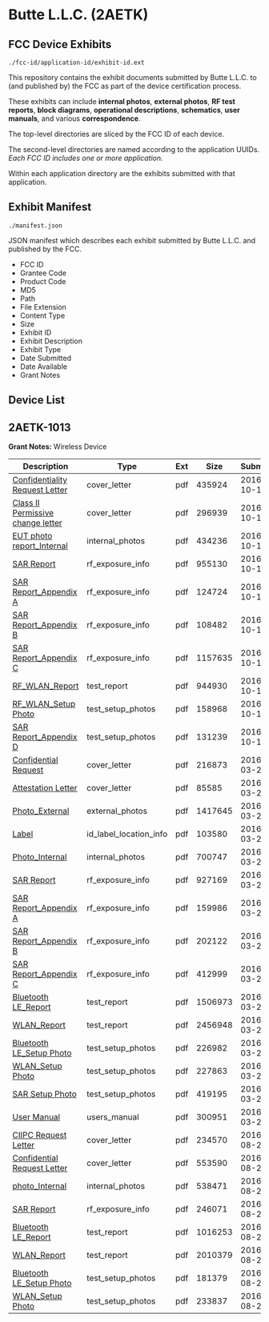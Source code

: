 # Butte L.L.C. (2AETK)
## FCC Device Exhibits

```
./fcc-id/application-id/exhibit-id.ext
```

This repository contains the exhibit documents submitted by Butte L.L.C. to (and published by) the FCC as part of the device certification process.

These exhibits can include **internal photos**, **external photos**, **RF test reports**, **block diagrams**, **operational descriptions**, **schematics**, **user manuals**, and various **correspondence**.

The top-level directories are sliced by the FCC ID of each device.

The second-level directories are named according to the application UUIDs. *Each FCC ID includes one or more application.*

Within each application directory are the exhibits submitted with that application. 

## Exhibit Manifest

```
./manifest.json
```

JSON manifest which describes each exhibit submitted by Butte L.L.C. and published by the FCC.

- FCC ID
- Grantee Code
- Product Code
- MD5
- Path
- File Extension
- Content Type
- Size
- Exhibit ID
- Exhibit Description
- Exhibit Type
- Date Submitted
- Date Available
- Grant Notes

## Device List
## 2AETK-1013
**Grant Notes:** Wireless Device

| Description | Type | Ext | Size | Submitted | Available |
| ----------- | ---- | --- | ---- | --------- | --------- |
| [Confidentiality Request Letter](2AETK-1013/99fc147542fbd961c36bea650398e070/3159750.pdf) | cover_letter | pdf | 435924 | 2016-10-11 | 2016-10-11 |
| [Class II Permissive change letter](2AETK-1013/99fc147542fbd961c36bea650398e070/3159751.pdf) | cover_letter | pdf | 296939 | 2016-10-11 | 2016-10-11 |
| [EUT photo report_Internal](2AETK-1013/99fc147542fbd961c36bea650398e070/3159747.pdf) | internal_photos | pdf | 434236 | 2016-10-11 | 2017-04-09 |
| [SAR Report](2AETK-1013/99fc147542fbd961c36bea650398e070/3159753.pdf) | rf_exposure_info | pdf | 955130 | 2016-10-11 | 2016-10-11 |
| [SAR Report_Appendix A](2AETK-1013/99fc147542fbd961c36bea650398e070/3159754.pdf) | rf_exposure_info | pdf | 124724 | 2016-10-11 | 2016-10-11 |
| [SAR Report_Appendix B](2AETK-1013/99fc147542fbd961c36bea650398e070/3159755.pdf) | rf_exposure_info | pdf | 108482 | 2016-10-11 | 2016-10-11 |
| [SAR Report_Appendix C](2AETK-1013/99fc147542fbd961c36bea650398e070/3159756.pdf) | rf_exposure_info | pdf | 1157635 | 2016-10-11 | 2016-10-11 |
| [RF_WLAN_Report](2AETK-1013/99fc147542fbd961c36bea650398e070/3159752.pdf) | test_report | pdf | 944930 | 2016-10-11 | 2016-10-11 |
| [RF_WLAN_Setup Photo](2AETK-1013/99fc147542fbd961c36bea650398e070/3159748.pdf) | test_setup_photos | pdf | 158968 | 2016-10-11 | 2017-04-09 |
| [SAR Report_Appendix D](2AETK-1013/99fc147542fbd961c36bea650398e070/3159749.pdf) | test_setup_photos | pdf | 131239 | 2016-10-11 | 2017-04-09 |
| [Confidential Request](2AETK-1013/77183dd941678f5d6bdb5fb108042d89/2944078.pdf) | cover_letter | pdf | 216873 | 2016-03-29 | 2016-03-29 |
| [Attestation Letter](2AETK-1013/77183dd941678f5d6bdb5fb108042d89/2944077.pdf) | cover_letter | pdf | 85585 | 2016-03-29 | 2016-03-29 |
| [Photo_External](2AETK-1013/77183dd941678f5d6bdb5fb108042d89/2944067.pdf) | external_photos | pdf | 1417645 | 2016-03-29 | 2016-09-25 |
| [Label](2AETK-1013/77183dd941678f5d6bdb5fb108042d89/2944080.pdf) | id_label_location_info | pdf | 103580 | 2016-03-29 | 2016-03-29 |
| [Photo_Internal](2AETK-1013/77183dd941678f5d6bdb5fb108042d89/2944068.pdf) | internal_photos | pdf | 700747 | 2016-03-29 | 2016-09-25 |
| [SAR Report](2AETK-1013/77183dd941678f5d6bdb5fb108042d89/2944089.pdf) | rf_exposure_info | pdf | 927169 | 2016-03-29 | 2016-03-29 |
| [SAR Report_Appendix A](2AETK-1013/77183dd941678f5d6bdb5fb108042d89/2944090.pdf) | rf_exposure_info | pdf | 159986 | 2016-03-29 | 2016-03-29 |
| [SAR Report_Appendix B](2AETK-1013/77183dd941678f5d6bdb5fb108042d89/2944091.pdf) | rf_exposure_info | pdf | 202122 | 2016-03-29 | 2016-03-29 |
| [SAR Report_Appendix C](2AETK-1013/77183dd941678f5d6bdb5fb108042d89/2944092.pdf) | rf_exposure_info | pdf | 412999 | 2016-03-29 | 2016-03-29 |
| [Bluetooth LE_Report](2AETK-1013/77183dd941678f5d6bdb5fb108042d89/2944082.pdf) | test_report | pdf | 1506973 | 2016-03-29 | 2016-03-29 |
| [WLAN_Report](2AETK-1013/77183dd941678f5d6bdb5fb108042d89/2944085.pdf) | test_report | pdf | 2456948 | 2016-03-29 | 2016-03-29 |
| [Bluetooth LE_Setup Photo](2AETK-1013/77183dd941678f5d6bdb5fb108042d89/2944069.pdf) | test_setup_photos | pdf | 226982 | 2016-03-29 | 2016-09-25 |
| [WLAN_Setup Photo](2AETK-1013/77183dd941678f5d6bdb5fb108042d89/2944070.pdf) | test_setup_photos | pdf | 227863 | 2016-03-29 | 2016-09-25 |
| [SAR Setup Photo](2AETK-1013/77183dd941678f5d6bdb5fb108042d89/2944071.pdf) | test_setup_photos | pdf | 419195 | 2016-03-29 | 2016-09-25 |
| [User Manual](2AETK-1013/77183dd941678f5d6bdb5fb108042d89/2944066.pdf) | users_manual | pdf | 300951 | 2016-03-29 | 2016-09-25 |
| [CIIPC Request Letter](2AETK-1013/374885ee54d6aec21de8f5f49fc33257/3109796.pdf) | cover_letter | pdf | 234570 | 2016-08-24 | 2016-08-24 |
| [Confidential Request Letter](2AETK-1013/374885ee54d6aec21de8f5f49fc33257/3109797.pdf) | cover_letter | pdf | 553590 | 2016-08-24 | 2016-08-24 |
| [photo_Internal](2AETK-1013/374885ee54d6aec21de8f5f49fc33257/3109793.pdf) | internal_photos | pdf | 538471 | 2016-08-24 | 2017-02-20 |
| [SAR Report](2AETK-1013/374885ee54d6aec21de8f5f49fc33257/3109800.pdf) | rf_exposure_info | pdf | 246071 | 2016-08-24 | 2016-08-24 |
| [Bluetooth LE_Report](2AETK-1013/374885ee54d6aec21de8f5f49fc33257/3109798.pdf) | test_report | pdf | 1016253 | 2016-08-24 | 2016-08-24 |
| [WLAN_Report](2AETK-1013/374885ee54d6aec21de8f5f49fc33257/3109799.pdf) | test_report | pdf | 2010379 | 2016-08-24 | 2016-08-24 |
| [Bluetooth LE_Setup Photo](2AETK-1013/374885ee54d6aec21de8f5f49fc33257/3109794.pdf) | test_setup_photos | pdf | 181379 | 2016-08-24 | 2017-02-20 |
| [WLAN_Setup Photo](2AETK-1013/374885ee54d6aec21de8f5f49fc33257/3109795.pdf) | test_setup_photos | pdf | 233837 | 2016-08-24 | 2017-02-20 |
